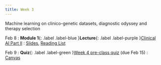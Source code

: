 ```yaml
---
title: Week 3
---
```


Machine learning on clinico-genetic datasets, diagnostic odyssey and therapy selection

Feb 8
: **Module 1**{: .label .label-blue }**Lecture**{: .label .label-purple }[Clinical AI Part II](/BMI702/lectures/module1/week03)
  : [Slides](/BMI702/assets/zitnik-BMI702-L3.pdf), [Reading List](/BMI702/lectures/module1/week03)

Feb 9
: **Quiz**{: .label .label-green }[Week 4 pre-class quiz](#) (due Feb 15)
  : [Canvas](https://canvas.harvard.edu/courses/134015)
